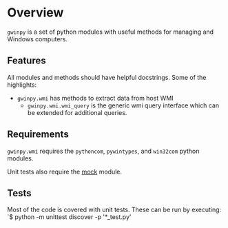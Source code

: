 # Overview

`gwinpy` is a set of python modules with useful methods for managing and Windows
computers.

## Features

All modules and methods should have helpful docstrings. Some of the highlights:

-   `gwinpy.wmi` has methods to extract data from host WMI
    -   `gwinpy.wmi.wmi_query` is the generic wmi query interface which can be
        extended for additional queries.

## Requirements

`gwinpy.wmi` requires the `pythoncom`, `pywintypes`, and `win32com` python
modules.

Unit tests also require the [mock][] module.

## Tests

Most of the code is covered with unit tests. These can be run by executing: `$
python -m unittest discover -p '*_test.py'

[mock]: http://www.voidspace.org.uk/python/mock/
